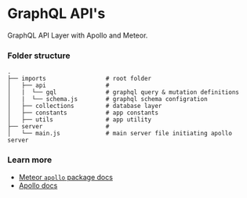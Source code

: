 # GraphQL API's

GraphQL API Layer with Apollo and Meteor.

### Folder structure
    .
    ├── imports                 # root folder
    │   ├── api                 #
    │   |  └── gql              # graphql query & mutation definitions
    │   |  └── schema.js        # graphql schema configration
    │   ├── collections         # database layer
    │   ├── constants           # app constants
    │   ├── utils               # app utility
    ├── server                  #
    │   └── main.js             # main server file initiating apollo server

### Learn more

- [Meteor `apollo` package docs](http://dev.apollodata.com/core/meteor.html)
- [Apollo docs](http://dev.apollodata.com/)

